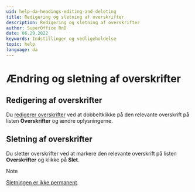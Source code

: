 ```yaml
---
uid: help-da-headings-editing-and-deleting
title: Redigering og sletning af overskrifter
description: Redigering og sletning af overskrifter
author: SuperOffice RnD
date: 06.29.2022
keywords: Indstillinger og vedligeholdelse
topic: help
language: da
---
```


# Ændring og sletning af overskrifter

## Redigering af overskrifter

Du [redigerer overskrifter][1] ved at dobbeltklikke på den relevante overskrift på listen **Overskrifter** og ændre oplysningerne.

## Sletning af overskrifter

Du sletter overskrifter ved at markere den relevante overskrift på listen **Overskrifter** og klikke på **Slet**.

> [!NOTE]
> [Sletningen er ikke permanent][2].

<!-- Referenced links -->
[1]: adding-headings.md
[2]: deleted-items-and-headings.md

<!-- Referenced images -->
